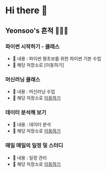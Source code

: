 # Hi there 👋

## Yeonsoo's 흔적 😶‍🌫️🦉

### 파이썬 시작하기 - 클래스
- 🌱 내용 : 파이썬 왕초보를 위한 파이썬 기본 수업
- 🔭 해당 저장소로 [이동하기]

### 머신러닝 클래스
- 🌱 내용 : 머신러닝 수업
- 🔭 해당 저장소로 [이동하기](https://github.com/Sim-Yeonsoo/ML_LIB_CLASS)

### 데이터 분석해 보기
- 🌱 내용 : 데이터 분석
- 🔭 해당 저장소로 [이동하기](https://github.com/Sim-Yeonsoo/MyDataAnalysis)


### 매일 매일의 일정 및 스터디
- 🌱 내용 : 일정 관리
- 🔭 해당 저장소로 [이동하기](https://github.com/Sim-Yeonsoo/Today_Schedule)

<!--
**Sim-Yeonsoo/Sim-Yeonsoo** is a ✨ _special_ ✨ repository because its `README.md` (this file) appears on your GitHub profile.

Here are some ideas to get you started:

- 🔭 I’m currently working on ...
- 🌱 I’m currently learning ...
- 👯 I’m looking to collaborate on ...
- 🤔 I’m looking for help with ...
- 💬 Ask me about ...
- 📫 How to reach me: ...
- 😄 Pronouns: ...
- ⚡ Fun fact: ...
-->
